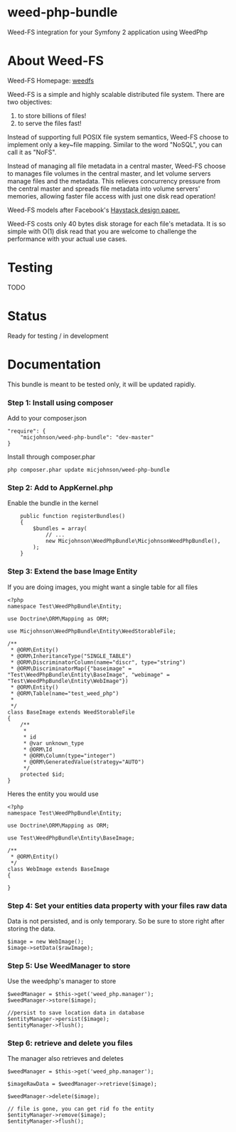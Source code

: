 weed-php-bundle
===============

Weed-FS integration for your Symfony 2 application using WeedPhp

About Weed-FS
===============

Weed-FS Homepage: [weedfs](http://code.google.com/p/weed-fs/)

Weed-FS is a simple and highly scalable distributed file system. There are two objectives:

 1) to store billions of files!  
 2) to serve the files fast! 

Instead of supporting full POSIX file system semantics, Weed-FS choose to implement only a key~file mapping. Similar to the word "NoSQL", you can call it as "NoFS".

Instead of managing all file metadata in a central master, Weed-FS choose to manages file volumes in the central master, and let volume servers manage files and the metadata. This relieves concurrency pressure from the central master and spreads file metadata into volume servers' memories, allowing faster file access with just one disk read operation!

Weed-FS models after Facebook's [Haystack design paper.](http://www.usenix.org/event/osdi10/tech/full_papers/Beaver.pdf)

Weed-FS costs only 40 bytes disk storage for each file's metadata. It is so simple with O(1) disk read that you are welcome to challenge the performance with your actual use cases.

Testing
===============

TODO

Status
===============

Ready for testing / in development

Documentation
===============

This bundle is meant to be tested only, it will be updated rapidly.

### Step 1: Install using composer

Add to your composer.json
```
"require": {
    "micjohnson/weed-php-bundle": "dev-master"
}
```

Install through composer.phar
```
php composer.phar update micjohnson/weed-php-bundle
```

### Step 2: Add to AppKernel.php
Enable the bundle in the kernel
```
    public function registerBundles()
    {
        $bundles = array(
            // ...
			new Micjohnson\WeedPhpBundle\MicjohnsonWeedPhpBundle(),
        );
    }
```

### Step 3: Extend the base Image Entity
If you are doing images, you might want a single table for all files
```
<?php
namespace Test\WeedPhpBundle\Entity;

use Doctrine\ORM\Mapping as ORM;

use Micjohnson\WeedPhpBundle\Entity\WeedStorableFile;

/**
 * @ORM\Entity()
 * @ORM\InheritanceType("SINGLE_TABLE")
 * @ORM\DiscriminatorColumn(name="discr", type="string")
 * @ORM\DiscriminatorMap({"baseimage" = "Test\WeedPhpBundle\Entity\BaseImage", "webimage" = "Test\WeedPhpBundle\Entity\WebImage"})
 * @ORM\Entity()
 * @ORM\Table(name="test_weed_php")
 *
 */
class BaseImage extends WeedStorableFile
{
    /**
     *
     * id
     * @var unknown_type
     * @ORM\Id
     * @ORM\Column(type="integer")
     * @ORM\GeneratedValue(strategy="AUTO")
     */
    protected $id;
}
```

Heres the entity you would use
```
<?php
namespace Test\WeedPhpBundle\Entity;

use Doctrine\ORM\Mapping as ORM;

use Test\WeedPhpBundle\Entity\BaseImage;

/**
 * @ORM\Entity()
 */
class WebImage extends BaseImage
{
    
}
```

### Step 4: Set your entities data property with your files raw data
Data is not persisted, and is only temporary. So be sure to store right after storing the data.
```
$image = new WebImage();
$image->setData($rawImage);
```

### Step 5: Use WeedManager to store
Use the weedphp's manager to store
```
$weedManager = $this->get('weed_php.manager');
$weedManager->store($image);

//persist to save location data in database
$entityManager->persist($image);
$entityManager->flush();
```

### Step 6: retrieve and delete you files
The manager also retrieves and deletes
```
$weedManager = $this->get('weed_php.manager');

$imageRawData = $weedManager->retrieve($image);

$weedManager->delete($image);

// file is gone, you can get rid fo the entity
$entityManager->remove($image);
$entityManager->flush();
```